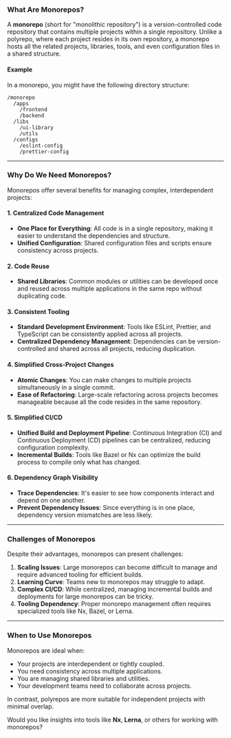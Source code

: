 ### **What Are Monorepos?**
A **monorepo** (short for "monolithic repository") is a version-controlled code repository that contains multiple projects within a single repository. Unlike a polyrepo, where each project resides in its own repository, a monorepo hosts all the related projects, libraries, tools, and even configuration files in a shared structure.

#### Example
In a monorepo, you might have the following directory structure:

```
/monorepo
  /apps
    /frontend
    /backend
  /libs
    /ui-library
    /utils
  /configs
    /eslint-config
    /prettier-config
```

---

### **Why Do We Need Monorepos?**

Monorepos offer several benefits for managing complex, interdependent projects:

#### **1. Centralized Code Management**
- **One Place for Everything**: All code is in a single repository, making it easier to understand the dependencies and structure.
- **Unified Configuration**: Shared configuration files and scripts ensure consistency across projects.

#### **2. Code Reuse**
- **Shared Libraries**: Common modules or utilities can be developed once and reused across multiple applications in the same repo without duplicating code.

#### **3. Consistent Tooling**
- **Standard Development Environment**: Tools like ESLint, Prettier, and TypeScript can be consistently applied across all projects.
- **Centralized Dependency Management**: Dependencies can be version-controlled and shared across all projects, reducing duplication.

#### **4. Simplified Cross-Project Changes**
- **Atomic Changes**: You can make changes to multiple projects simultaneously in a single commit.
- **Ease of Refactoring**: Large-scale refactoring across projects becomes manageable because all the code resides in the same repository.

#### **5. Simplified CI/CD**
- **Unified Build and Deployment Pipeline**: Continuous Integration (CI) and Continuous Deployment (CD) pipelines can be centralized, reducing configuration complexity.
- **Incremental Builds**: Tools like Bazel or Nx can optimize the build process to compile only what has changed.

#### **6. Dependency Graph Visibility**
- **Trace Dependencies**: It's easier to see how components interact and depend on one another.
- **Prevent Dependency Issues**: Since everything is in one place, dependency version mismatches are less likely.

---

### **Challenges of Monorepos**
Despite their advantages, monorepos can present challenges:
1. **Scaling Issues**: Large monorepos can become difficult to manage and require advanced tooling for efficient builds.
2. **Learning Curve**: Teams new to monorepos may struggle to adapt.
3. **Complex CI/CD**: While centralized, managing incremental builds and deployments for large monorepos can be tricky.
4. **Tooling Dependency**: Proper monorepo management often requires specialized tools like Nx, Bazel, or Lerna.

---

### **When to Use Monorepos**
Monorepos are ideal when:
- Your projects are interdependent or tightly coupled.
- You need consistency across multiple applications.
- You are managing shared libraries and utilities.
- Your development teams need to collaborate across projects.

In contrast, polyrepos are more suitable for independent projects with minimal overlap.

Would you like insights into tools like **Nx**, **Lerna**, or others for working with monorepos?